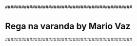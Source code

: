 ###############################################
# Rega na varanda by Mario Vaz
###############################################
